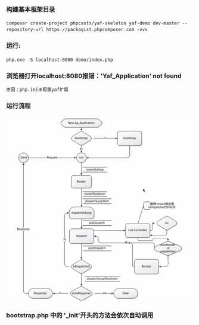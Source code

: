 ### 构建基本框架目录
`composer create-project phpcasts/yaf-skeleton yaf-demo dev-master --repository-url https://packagist.phpcomposer.com -vvv`
### 运行: 
`php.exe -S localhost:8080 demo/index.php`
### 浏览器打开localhost:8080报错：'Yaf_Application' not found
`原因：php.ini未配置yaf扩展`
### 运行流程
![运行流程.png](运行流程.png)

### bootstrap.php 中的 '_init'开头的方法会依次自动调用